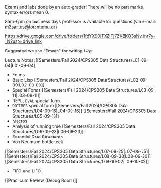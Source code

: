 Exams and labs done by an auto-grader! There will be no part marks, syntax errors mean 0.

8am-6pm on business days professor is available for questions (via e-mail: m3santos@torontomu.ca)

https://drive.google.com/drive/folders/1fdYX90lTXZITj7ZKBKO3sNv_inr7y-_N?usp=drive_link 

Suggested we use "Emacs" for writing *Lisp*

Lecture Notes:
[[Semesters/Fall 2024/CPS305 Data Structures/L01-09-04|L01-09-04]]
- Forms
- Basic Lisp
[[Semesters/Fall 2024/CPS305 Data Structures/L02-09-09|L02-09-09]]
- Special Forms
[[Semesters/Fall 2024/CPS305 Data Structures/L03-09-11|L03-09-11]]
- REPL, `EVAL` special form
- `DOTIMES` special form
[[Semesters/Fall 2024/CPS305 Data Structures/L04-09-16|L04-09-16]]
[[Semesters/Fall 2024/CPS305 Data Structures/L05-09-18]]
- Macros
- Analysis of running time
[[Semesters/Fall 2024/CPS305 Data Structures/L06-09-23|L06-09-23]]
- Essential Data Structures
- Von Neumann bottleneck

[[Semesters/Fall 2024/CPS305 Data Structures/L07-09-25|L07-09-25]]
[[Semesters/Fall 2024/CPS305 Data Structures/L08-09-30|L08-09-30]]
[[Semesters/Fall 2024/CPS305 Data Structures/L09-10-02|L09-10-02]]
- FIFO and LIFO

[[Practicum Review (Debug Room)]]

